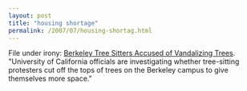 ```yaml
---
layout: post
title: "housing shortage"
permalink: /2007/07/housing-shortag.html
---
```


<p>File under irony: <a href="http://www.news10.net/display_story.aspx?storyid=30260" title="News10.net - Berkeley Tree Sitters Accused of Vandalizing Trees">Berkeley Tree Sitters Accused of Vandalizing Trees</a>.&nbsp; &quot;University of California officials are investigating whether tree-sitting protesters cut off the tops of trees on the Berkeley campus to give themselves more space.&quot;
</p>



